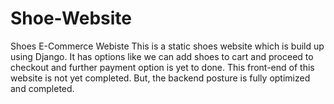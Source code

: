 # Shoe-Website
Shoes E-Commerce Webiste
This is a static shoes website which is build up using Django. It has options like we can add shoes to cart and proceed to checkout and further payment option is yet to done.
This front-end of this website is not yet completed.
But, the backend posture is fully optimized and completed.
